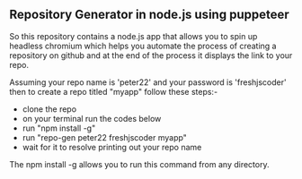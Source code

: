 ## Repository Generator in node.js using puppeteer
So this repository contains a node.js app that allows you to spin up headless chromium which helps you automate the process of creating a repository on github and at the end of the process it displays the link to your repo.

Assuming your repo name is 'peter22' and your password is 'freshjscoder' then to create a repo titled "myapp" follow these steps:- 

 - clone the repo
 - on your terminal run the codes below
 - run "npm install -g"
 - run "repo-gen peter22 freshjscoder myapp"
 - wait for it to resolve printing out your repo name
 
The npm install -g allows you to run this command from any directory.
